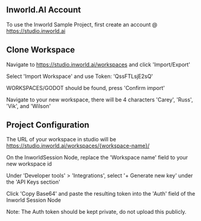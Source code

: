 ## Inworld.AI Account
To use the Inworld Sample Project, first create an account @ https://studio.inworld.ai

## Clone Workspace
Navigate to https://studio.inworld.ai/workspaces and click 'Import/Export'

Select 'Import Workspace' and use Token: 'QssFTLsjE2sQ'

WORKSPACES/GODOT should be found, press 'Confirm import'

Navigate to your new workspace, there will be 4 characters 'Carey', 'Russ', 'Vik', and 'Wilson'

## Project Configuration
The URL of your workspace in studio will be https://studio.inworld.ai/workspaces/{workspace-name}/

On the InworldSession Node, replace the 'Workspace name' field to your new workspace id

Under 'Developer tools' > 'Integrations', select '+ Generate new key' under the 'API Keys section'

Click 'Copy Base64' and paste the resulting token into the 'Auth' field of the Inworld Session Node

Note: The Auth token should be kept private, do not upload this publicly.
